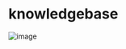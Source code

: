 # knowledgebase

![image](https://user-images.githubusercontent.com/15156095/166405527-2dfd97ae-54f2-476e-b612-5d47aad029e0.png)
